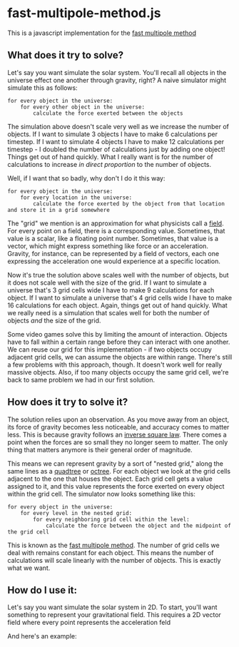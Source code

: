 # fast-multipole-method.js
This is a javascript implementation for the [fast multipole method](https://en.wikipedia.org/wiki/Fast_multipole_method)

## What does it try to solve?
Let's say you want simulate the solar system. You'll recall all objects in the universe effect one another through gravity, right? A naive simulator might simulate this as follows:

    for every object in the universe:
    	for every other object in the universe:
    		calculate the force exerted between the objects

The simulation above doesn't scale very well as we increase the number of objects. If I want to simulate 3 objects I have to make 6 calculations per timestep. If I want to simulate 4 objects I have to make 12 calculations per timestep - I doubled the number of calculations just by adding one object! Things get out of hand quickly. What I really want is for the number of calculations to increase *in direct proportion* to the number of objects.

Well, if I want that so badly, why don't I do it this way:

    for every object in the universe:
    	for every location in the universe:
    		calculate the force exerted by the object from that location and store it in a grid somewhere
    
The "grid" we mention is an approximation for what physicists call a [field](). For every point on a field, there is a corresponding value. Sometimes, that value is a scalar, like a floating point number. Sometimes, that value is a vector, which might express something like force or an acceleration. Gravity, for instance, can be represented by a field of vectors, each one expressing the acceleration one would experience at a specific location.

Now it's true the solution above scales well with the number of objects, but it does not scale well with the size of the grid. If I want to simulate a universe that's 3 grid cells wide I have to make 9 calculations for each object. If I want to simulate a universe that's 4 grid cells wide I have to make 16 calculations for each object. Again, things get out of hand quickly. What we really need is a simulation that scales well for both the number of objects *and* the size of the grid.

Some video games solve this by limiting the amount of interaction. Objects have to fall within a certain range before they can interact with one another. We can reuse our grid for this implementation - if two objects occupy adjacent grid cells, we can assume the objects are within range. There's still a few problems with this approach, though. It doesn't work well for really massive objects. Also, if too many objects occupy the same grid cell, we're back to same problem we had in our first solution.

## How does it try to solve it?
The solution relies upon an observation. As you move away from an object, its force of gravity becomes less noticeable, and accuracy comes to matter less. This is because gravity follows an [inverse square law](https://en.wikipedia.org/wiki/Inverse-square_law). There comes a point when the forces are so small they no longer seem to matter. The only thing that matters anymore is their general order of magnitude. 

This means we can represent gravity by a sort of "nested grid," along the same lines as a [quadtree](https://en.wikipedia.org/wiki/Quadtree) or [octree](https://en.wikipedia.org/wiki/Octree). For each object we look at the grid cells adjacent to the one that houses the object. Each grid cell gets a value assigned to it, and this value represents the force exerted on every object within the grid cell. The simulator now looks something like this:

	for every object in the universe:
		for every level in the nested grid:
			for every neighboring grid cell within the level:
				calculate the force between the object and the midpoint of the grid cell

This is known as the [fast multipole method](https://en.wikipedia.org/wiki/Fast_multipole_method). The number of grid cells we deal with remains constant for each object. This means the number of calculations will scale linearly with the number of objects. This is exactly what we want. 

## How do I use it:

Let's say you want simulate the solar system in 2D. To start, you'll want something to represent your gravitational field. This requires a 2D vector field where every point represents the acceleration feld 

And here's an example:
